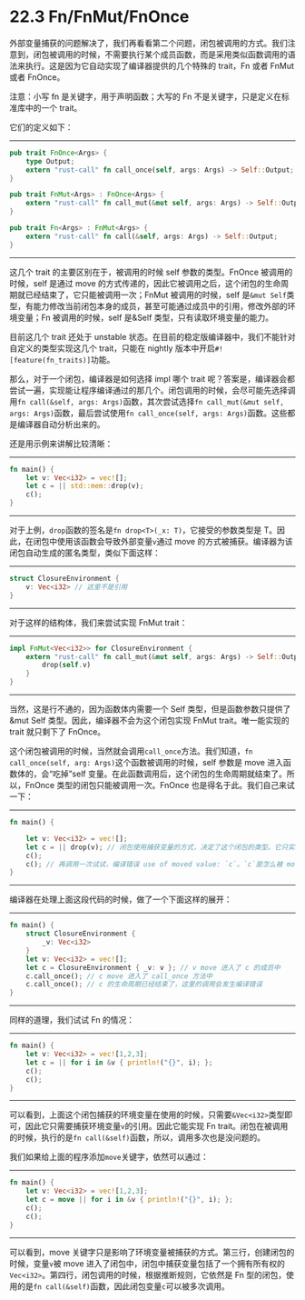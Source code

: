 # 22.3 Fn/FnMut/FnOnce

外部变量捕获的问题解决了，我们再看看第二个问题，闭包被调用的方式。我们注意到，闭包被调用的时候，不需要执行某个成员函数，而是采用类似函数调用的语法来执行。这是因为它自动实现了编译器提供的几个特殊的 trait，Fn 或者 FnMut 或者 FnOnce。

注意：小写 fn 是关键字，用于声明函数；大写的 Fn 不是关键字，只是定义在标准库中的一个 trait。

它们的定义如下：

---

```rust
pub trait FnOnce<Args> {
    type Output;
    extern "rust-call" fn call_once(self, args: Args) -> Self::Output;
}

pub trait FnMut<Args> : FnOnce<Args> {
    extern "rust-call" fn call_mut(&mut self, args: Args) -> Self::Output;
}

pub trait Fn<Args> : FnMut<Args> {
    extern "rust-call" fn call(&self, args: Args) -> Self::Output;
}
```

---

这几个 trait 的主要区别在于，被调用的时候 self 参数的类型。FnOnce 被调用的时候，self 是通过 move 的方式传递的，因此它被调用之后，这个闭包的生命周期就已经结束了，它只能被调用一次；FnMut 被调用的时候，self 是`&mut Self`类型，有能力修改当前闭包本身的成员，甚至可能通过成员中的引用，修改外部的环境变量；Fn 被调用的时候，self 是&Self 类型，只有读取环境变量的能力。

目前这几个 trait 还处于 unstable 状态。在目前的稳定版编译器中，我们不能针对自定义的类型实现这几个 trait，只能在 nightly 版本中开启`#![feature(fn_traits)]`功能。

那么，对于一个闭包，编译器是如何选择 impl 哪个 trait 呢？答案是，编译器会都尝试一遍，实现能让程序编译通过的那几个。闭包调用的时候，会尽可能先选择调用`fn call(&self, args: Args)`函数，其次尝试选择`fn call_mut(&mut self, args: Args)`函数，最后尝试使用`fn call_once(self, args: Args)`函数。这些都是编译器自动分析出来的。

还是用示例来讲解比较清晰：

---

```rust
fn main() {
    let v: Vec<i32> = vec![];
    let c = || std::mem::drop(v);
    c();
}
```

---

对于上例，`drop`函数的签名是`fn drop<T>(_x: T)`，它接受的参数类型是 T。因此，在闭包中使用该函数会导致外部变量`v`通过 move 的方式被捕获。编译器为该闭包自动生成的匿名类型，类似下面这样：

---

```rust
struct ClosureEnvironment {
    v: Vec<i32> // 这里不是引用
}
```

---

对于这样的结构体，我们来尝试实现 FnMut trait：

---

```rust
impl FnMut<Vec<i32>> for ClosureEnvironment {
    extern "rust-call" fn call_mut(&mut self, args: Args) -> Self::Output {
        drop(self.v)
    }
}
```

---

当然，这是行不通的，因为函数体内需要一个 Self 类型，但是函数参数只提供了&mut Self 类型。因此，编译器不会为这个闭包实现 FnMut trait。唯一能实现的 trait 就只剩下了 FnOnce。

这个闭包被调用的时候，当然就会调用`call_once`方法。我们知道，`fn call_once(self, arg: Args)`这个函数被调用的时候，self 参数是 move 进入函数体的，会“吃掉”self 变量。在此函数调用后，这个闭包的生命周期就结束了。所以，FnOnce 类型的闭包只能被调用一次。FnOnce 也是得名于此。我们自己来试一下：

---

```rust
fn main() {

    let v: Vec<i32> = vec![];
    let c = || drop(v); // 闭包使用捕获变量的方式，决定了这个闭包的类型。它只实现了`FnOnce trait`。
    c();
    c(); // 再调用一次试试，编译错误 use of moved value: `c`。`c`是怎么被 move 走的？
}
```

---

编译器在处理上面这段代码的时候，做了一个下面这样的展开：

---

```rust
fn main() {
    struct ClosureEnvironment {
        _v: Vec<i32>
    }
    let v: Vec<i32> = vec![];
    let c = ClosureEnvironment { _v: v }; // v move 进入了 c 的成员中
    c.call_once(); // c move 进入了 call_once 方法中
    c.call_once(); // c 的生命周期已经结束了，这里的调用会发生编译错误
}
```

---

同样的道理，我们试试 Fn 的情况：

---

```rust
fn main() {
    let v: Vec<i32> = vec![1,2,3];
    let c = || for i in &v { println!("{}", i); };
    c();
    c();
}
```

---

可以看到，上面这个闭包捕获的环境变量在使用的时候，只需要`&Vec<i32>`类型即可，因此它只需要捕获环境变量`v`的引用。因此它能实现 Fn trait。闭包在被调用的时候，执行的是`fn call(&self)`函数，所以，调用多次也是没问题的。

我们如果给上面的程序添加`move`关键字，依然可以通过：

---

```rust
fn main() {
    let v: Vec<i32> = vec![1,2,3];
    let c = move || for i in &v { println!("{}", i); };
    c();
    c();
}
```

---

可以看到，move 关键字只是影响了环境变量被捕获的方式。第三行，创建闭包的时候，变量`v`被 move 进入了闭包中，闭包中捕获变量包括了一个拥有所有权的`Vec<i32>`。第四行，闭包调用的时候，根据推断规则，它依然是 Fn 型的闭包，使用的是`fn call(&self)`函数，因此闭包变量`c`可以被多次调用。
